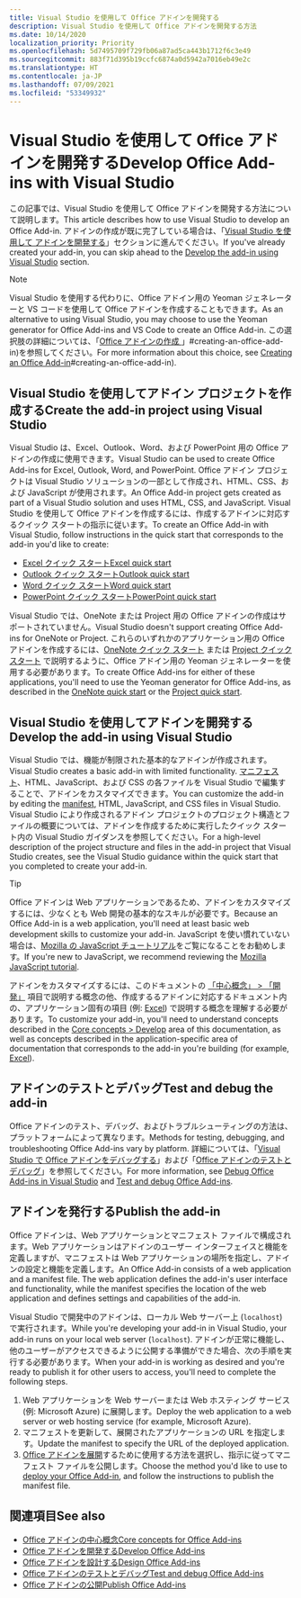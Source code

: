```yaml
---
title: Visual Studio を使用して Office アドインを開発する
description: Visual Studio を使用して Office アドインを開発する方法
ms.date: 10/14/2020
localization_priority: Priority
ms.openlocfilehash: 5d7495709f729fb06a87ad5ca443b1712f6c3e49
ms.sourcegitcommit: 883f71d395b19ccfc6874a0d5942a7016eb49e2c
ms.translationtype: HT
ms.contentlocale: ja-JP
ms.lasthandoff: 07/09/2021
ms.locfileid: "53349932"
---
```

# <a name="develop-office-add-ins-with-visual-studio"></a><span data-ttu-id="68b5e-103">Visual Studio を使用して Office アドインを開発する</span><span class="sxs-lookup"><span data-stu-id="68b5e-103">Develop Office Add-ins with Visual Studio</span></span>

<span data-ttu-id="68b5e-104">この記事では、Visual Studio を使用して Office アドインを開発する方法について説明します。</span><span class="sxs-lookup"><span data-stu-id="68b5e-104">This article describes how to use Visual Studio to develop an Office Add-in.</span></span> <span data-ttu-id="68b5e-105">アドインの作成が既に完了している場合は、「[Visual Studio を使用して アドインを開発する](#develop-the-add-in-using-visual-studio)」セクションに進んでください。</span><span class="sxs-lookup"><span data-stu-id="68b5e-105">If you've already created your add-in, you can skip ahead to the [Develop the add-in using Visual Studio](#develop-the-add-in-using-visual-studio) section.</span></span>

> [!NOTE]
> <span data-ttu-id="68b5e-106">Visual Studio を使用する代わりに、Office アドイン用の Yeoman ジェネレーターと VS コードを使用して Office アドインを作成することもできます。</span><span class="sxs-lookup"><span data-stu-id="68b5e-106">As an alternative to using Visual Studio, you may choose to use the Yeoman generator for Office Add-ins and VS Code to create an Office Add-in.</span></span> <span data-ttu-id="68b5e-107">この選択肢の詳細については、「[Office アドインの作成 ](../develop/develop-overview.md)」#creating-an-office-add-in)を参照してください。</span><span class="sxs-lookup"><span data-stu-id="68b5e-107">For more information about this choice, see [Creating an Office Add-in](../develop/develop-overview.md)#creating-an-office-add-in).</span></span>

## <a name="create-the-add-in-project-using-visual-studio"></a><span data-ttu-id="68b5e-108">Visual Studio を使用してアドイン プロジェクトを作成する</span><span class="sxs-lookup"><span data-stu-id="68b5e-108">Create the add-in project using Visual Studio</span></span>

<span data-ttu-id="68b5e-109">Visual Studio は、Excel、Outlook、Word、および PowerPoint 用の Office アドインの作成に使用できます。</span><span class="sxs-lookup"><span data-stu-id="68b5e-109">Visual Studio can be used to create Office Add-ins for Excel, Outlook, Word, and PowerPoint.</span></span> <span data-ttu-id="68b5e-110">Office アドイン プロジェクトは Visual Studio ソリューションの一部として作成され、HTML、CSS、および JavaScript が使用されます。</span><span class="sxs-lookup"><span data-stu-id="68b5e-110">An Office Add-in project gets created as part of a Visual Studio solution and uses HTML, CSS, and JavaScript.</span></span> <span data-ttu-id="68b5e-111">Visual Studio を使用して Office アドインを作成するには、作成するアドインに対応するクイック スタートの指示に従います。</span><span class="sxs-lookup"><span data-stu-id="68b5e-111">To create an Office Add-in with Visual Studio, follow instructions in the quick start that corresponds to the add-in you'd like to create:</span></span>

- [<span data-ttu-id="68b5e-112">Excel クイック スタート</span><span class="sxs-lookup"><span data-stu-id="68b5e-112">Excel quick start</span></span>](../quickstarts/excel-quickstart-jquery.md?tabs=visualstudio)
- [<span data-ttu-id="68b5e-113">Outlook クイック スタート</span><span class="sxs-lookup"><span data-stu-id="68b5e-113">Outlook quick start</span></span>](../quickstarts/outlook-quickstart.md?tabs=visualstudio)
- [<span data-ttu-id="68b5e-114">Word クイック スタート</span><span class="sxs-lookup"><span data-stu-id="68b5e-114">Word quick start</span></span>](../quickstarts/word-quickstart.md?tabs=visualstudio)
- [<span data-ttu-id="68b5e-115">PowerPoint クイック スタート</span><span class="sxs-lookup"><span data-stu-id="68b5e-115">PowerPoint quick start</span></span>](../quickstarts/powerpoint-quickstart.md?tabs=visualstudio)

<span data-ttu-id="68b5e-116">Visual Studio では、OneNote または Project 用の Office アドインの作成はサポートされていません。</span><span class="sxs-lookup"><span data-stu-id="68b5e-116">Visual Studio doesn't support creating Office Add-ins for OneNote or Project.</span></span> <span data-ttu-id="68b5e-117">これらのいずれかのアプリケーション用の Office アドインを作成するには、[OneNote クイック スタート](../quickstarts/onenote-quickstart.md) または [Project クイック スタート](../quickstarts/project-quickstart.md) で説明するように、Office アドイン用の Yeoman ジェネレーターを使用する必要があります。</span><span class="sxs-lookup"><span data-stu-id="68b5e-117">To create Office Add-ins for either of these applications, you'll need to use the Yeoman generator for Office Add-ins, as described in the [OneNote quick start](../quickstarts/onenote-quickstart.md) or the [Project quick start](../quickstarts/project-quickstart.md).</span></span>

## <a name="develop-the-add-in-using-visual-studio"></a><span data-ttu-id="68b5e-118">Visual Studio を使用してアドインを開発する</span><span class="sxs-lookup"><span data-stu-id="68b5e-118">Develop the add-in using Visual Studio</span></span>

<span data-ttu-id="68b5e-119">Visual Studio では、機能が制限された基本的なアドインが作成されます。</span><span class="sxs-lookup"><span data-stu-id="68b5e-119">Visual Studio creates a basic add-in with limited functionality.</span></span> <span data-ttu-id="68b5e-120">[マニフェスト](add-in-manifests.md)、HTML、JavaScript、および CSS の各ファイルを Visual Studio で編集することで、アドインをカスタマイズできます。</span><span class="sxs-lookup"><span data-stu-id="68b5e-120">You can customize the add-in by editing the [manifest](add-in-manifests.md), HTML, JavaScript, and CSS files in Visual Studio.</span></span> <span data-ttu-id="68b5e-121">Visual Studio により作成されるアドイン プロジェクトのプロジェクト構造とファイルの概要については、アドインを作成するために実行したクイック スタート内の Visual Studio ガイダンスを参照してください。</span><span class="sxs-lookup"><span data-stu-id="68b5e-121">For a high-level description of the project structure and files in the add-in project that Visual Studio creates, see the Visual Studio guidance within the quick start that you completed to create your add-in.</span></span> 

> [!TIP]
> <span data-ttu-id="68b5e-122">Office アドインは Web アプリケーションであるため、アドインをカスタマイズするには、少なくとも Web 開発の基本的なスキルが必要です。</span><span class="sxs-lookup"><span data-stu-id="68b5e-122">Because an Office Add-in is a web application, you'll need at least basic web development skills to customize your add-in.</span></span> <span data-ttu-id="68b5e-123">JavaScript を使い慣れていない場合は、[Mozilla の JavaScript チュートリアル](https://developer.mozilla.org/docs/Web/JavaScript/Guide/Introduction)をご覧になることをお勧めします。</span><span class="sxs-lookup"><span data-stu-id="68b5e-123">If you're new to JavaScript, we recommend reviewing the [Mozilla JavaScript tutorial](https://developer.mozilla.org/docs/Web/JavaScript/Guide/Introduction).</span></span>

<span data-ttu-id="68b5e-124">アドインをカスタマイズするには、このドキュメントの [「中心概念」 > 「開発」](develop-overview.md) 項目で説明する概念の他、作成するるアドインに対応するドキュメント内の、アプリケーション固有の項目 (例: [Excel](../excel/index.yml)) で説明する概念を理解する必要があります。</span><span class="sxs-lookup"><span data-stu-id="68b5e-124">To customize your add-in, you'll need to understand concepts described in the [Core concepts > Develop](develop-overview.md) area of this documentation, as well as concepts described in the application-specific area of documentation that corresponds to the add-in you're building (for example, [Excel](../excel/index.yml)).</span></span> 

## <a name="test-and-debug-the-add-in"></a><span data-ttu-id="68b5e-125">アドインのテストとデバッグ</span><span class="sxs-lookup"><span data-stu-id="68b5e-125">Test and debug the add-in</span></span>

<span data-ttu-id="68b5e-126">Office アドインのテスト、デバッグ、およびトラブルシューティングの方法は、プラットフォームによって異なります。</span><span class="sxs-lookup"><span data-stu-id="68b5e-126">Methods for testing, debugging, and troubleshooting Office Add-ins vary by platform.</span></span> <span data-ttu-id="68b5e-127">詳細については、「[Visual Studio で Office アドインをデバッグする](debug-office-add-ins-in-visual-studio.md)」および「[Office アドインのテストとデバッグ](../testing/test-debug-office-add-ins.md)」を参照してください。</span><span class="sxs-lookup"><span data-stu-id="68b5e-127">For more information, see [Debug Office Add-ins in Visual Studio](debug-office-add-ins-in-visual-studio.md) and [Test and debug Office Add-ins](../testing/test-debug-office-add-ins.md).</span></span>

## <a name="publish-the-add-in"></a><span data-ttu-id="68b5e-128">アドインを発行する</span><span class="sxs-lookup"><span data-stu-id="68b5e-128">Publish the add-in</span></span>

<span data-ttu-id="68b5e-p108">Office アドインは、Web アプリケーションとマニフェスト ファイルで構成されます。Web アプリケーションはアドインのユーザー インターフェイスと機能を定義しますが、マニフェストは Web アプリケーションの場所を指定し、アドインの設定と機能を定義します。</span><span class="sxs-lookup"><span data-stu-id="68b5e-p108">An Office Add-in consists of a web application and a manifest file. The web application defines the add-in's user interface and functionality, while the manifest specifies the location of the web application and defines settings and capabilities of the add-in.</span></span>

<span data-ttu-id="68b5e-131">Visual Studio で開発中のアドインは、ローカル Web サーバー上 (`localhost`) で実行されます。</span><span class="sxs-lookup"><span data-stu-id="68b5e-131">While you're developing your add-in in Visual Studio, your add-in runs on your local web server (`localhost`).</span></span> <span data-ttu-id="68b5e-132">アドインが正常に機能し、他のユーザーがアクセスできるように公開する準備ができた場合、次の手順を実行する必要があります。</span><span class="sxs-lookup"><span data-stu-id="68b5e-132">When your add-in is working as desired and you're ready to publish it for other users to access, you'll need to complete the following steps.</span></span>

1. <span data-ttu-id="68b5e-133">Web アプリケーションを Web サーバーまたは Web ホスティング サービス (例: Microsoft Azure) に展開します。</span><span class="sxs-lookup"><span data-stu-id="68b5e-133">Deploy the web application to a web server or web hosting service (for example, Microsoft Azure).</span></span>
2. <span data-ttu-id="68b5e-134">マニフェストを更新して、展開されたアプリケーションの URL を指定します。</span><span class="sxs-lookup"><span data-stu-id="68b5e-134">Update the manifest to specify the URL of the deployed application.</span></span> 
3. <span data-ttu-id="68b5e-135">[Office アドインを展開](../publish/publish.md)するために使用する方法を選択し、指示に従ってマニフェスト ファイルを公開します。</span><span class="sxs-lookup"><span data-stu-id="68b5e-135">Choose the method you'd like to use to [deploy your Office Add-in](../publish/publish.md), and follow the instructions to publish the manifest file.</span></span>

## <a name="see-also"></a><span data-ttu-id="68b5e-136">関連項目</span><span class="sxs-lookup"><span data-stu-id="68b5e-136">See also</span></span>

- [<span data-ttu-id="68b5e-137">Office アドインの中心概念</span><span class="sxs-lookup"><span data-stu-id="68b5e-137">Core concepts for Office Add-ins</span></span>](../overview/core-concepts-office-add-ins.md)
- [<span data-ttu-id="68b5e-138">Office アドインを開発する</span><span class="sxs-lookup"><span data-stu-id="68b5e-138">Develop Office Add-ins</span></span>](../develop/develop-overview.md)
- [<span data-ttu-id="68b5e-139">Office アドインを設計する</span><span class="sxs-lookup"><span data-stu-id="68b5e-139">Design Office Add-ins</span></span>](../design/add-in-design.md)
- [<span data-ttu-id="68b5e-140">Office アドインのテストとデバッグ</span><span class="sxs-lookup"><span data-stu-id="68b5e-140">Test and debug Office Add-ins</span></span>](../testing/test-debug-office-add-ins.md)
- [<span data-ttu-id="68b5e-141">Office アドインの公開</span><span class="sxs-lookup"><span data-stu-id="68b5e-141">Publish Office Add-ins</span></span>](../publish/publish.md)
